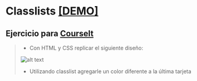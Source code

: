 # Classlists [[DEMO]](https://juliponti.github.io/classlists/)
Ejercicio para [CourseIt](https://courseit.io/)
---
>* Con HTML y CSS replicar el siguiente diseño:
>
> ![alt text](https://courseit-statics.nyc3.digitaloceanspaces.com/contenido/online/javascript/img/clase13.png)
>* Utilizando classlist agregarle un color diferente a la última tarjeta
